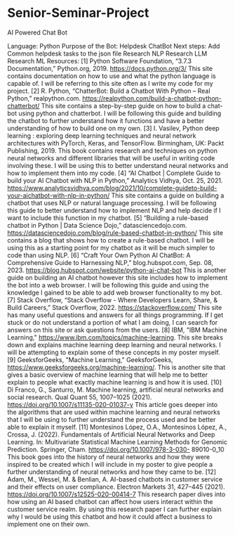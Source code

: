 # Senior-Seminar-Project
AI Powered Chat Bot

Language: Python
Purpose of the Bot: Helpdesk ChatBot
Next steps: 
  Add Common helpdesk tasks to the json file
  Research NLP
  Research LLM
  Research ML
Resources:
  [1] Python Software Foundation, “3.7.3 Documentation,” Python.org, 2019.
https://docs.python.org/3/
This site contains documentation on how to use and what the python language is
capable of. I will be referring to this site often as I write my code for my project.
[2] R. Python, “ChatterBot: Build a Chatbot With Python – Real Python,” realpython.com.
https://realpython.com/build-a-chatbot-python-chatterbot/
This site contains a step-by-step guide on how to build a chat-bot using python and
chatterbot. I will be following this guide and building the chatbot to further
understand how it functions and have a better understanding of how to build one on
my own.
[3] I. Vasilev, Python deep learning : exploring deep learning techniques and neural network
architectures with PyTorch, Keras, and TensorFlow. Birmingham, UK: Packt Publishing,
2019.
This book contains research and techniques on python neural networks and
different libraries that will be useful in writing code involving these. I will be using
this to better understand neural networks and how to implement them into my
code.
[4] “AI Chatbot | Complete Guide to build your AI Chatbot with NLP in Python,” Analytics
Vidhya, Oct. 25, 2021. https://www.analyticsvidhya.com/blog/2021/10/complete-guideto-build-your-aichatbot-with-nlp-in-python/
This site contains a guide on building a chatbot that uses NLP or natural language
processing. I will be following this guide to better understand how to implement
NLP and help decide if I want to include this function in my chatbot.
[5] “Building a rule-based chatbot in Python | Data Science Dojo,” datasciencedojo.com.
https://datasciencedojo.com/blog/rule-based-chatbot-in-python/
This site contains a blog that shows how to create a rule-based chatbot. I will be
using this as a starting point for my chatbot as it will be much simpler to code than
using NLP.
[6] “Craft Your Own Python AI ChatBot: A Comprehensive Guide to Harnessing NLP,”
blog.hubspot.com, Sep. 08, 2023. https://blog.hubspot.com/website/python-ai-chat-bot
This is another guide on building an AI chatbot however this site includes how to
implement the bot into a web browser. I will be following this guide and using the
knowledge I gained to be able to add web browser functionality to my bot.
[7] Stack Overflow, “Stack Overflow - Where Developers Learn, Share, & Build Careers,”
Stack Overflow, 2022. https://stackoverflow.com/
This site has many useful questions and answers for all things programming. If I get
stuck or do not understand a portion of what I am doing, I can search for answers on
this site or ask questions from the users.
[8] IBM, "IBM Machine Learning," https://www.ibm.com/topics/machine-learning.
This site breaks down and explains machine learning deep learning and neural
networks. I will be attempting to explain some of these concepts in my poster
myself.
[9] GeeksforGeeks, "Machine Learning," GeeksforGeeks,
https://www.geeksforgeeks.org/machine-learning/.
This is another site that gives a basic overview of machine learning that will help me
to better explain to people what exactly machine learning is and how it is used.
[10] Di Franco, G., Santurro, M. Machine learning, artificial neural networks and social
research. Qual Quant 55, 1007–1025 (2021). https://doi.org/10.1007/s11135-020-01037-y
This article goes deeper into the algorithms that are used within machine learning
and neural networks that I will be using to further understand the process used and
be better able to explain it myself.
[11] Montesinos López, O.A., Montesinos López, A., Crossa, J. (2022). Fundamentals of
Artificial Neural Networks and Deep Learning. In: Multivariate Statistical Machine Learning
Methods for Genomic Prediction. Springer, Cham. https://doi.org/10.1007/978-3-030-
89010-0_10
This book goes into the history of neural networks and how they were inspired to be
created which I will include in my poster to give people a further understanding of
neural networks and how they came to be.
[12] Adam, M., Wessel, M. & Benlian, A. AI-based chatbots in customer service and their
effects on user compliance. Electron Markets 31, 427–445 (2021).
https://doi.org/10.1007/s12525-020-00414-7
This research paper dives into how using an AI based chatbot can affect how users
interact within the customer service realm. By using this research paper I can
further explain why I would be using this chatbot and how it could affect a business
to implement one on their own.
